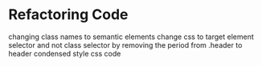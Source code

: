 # Refactoring Code

changing class names to semantic elements
change css to target element selector and not class selector by removing the period from
.header to header
condensed style css code
